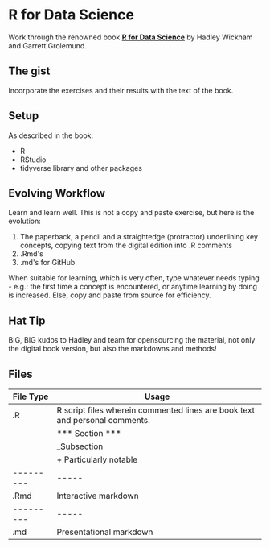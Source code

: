 # R for Data Science

Work through the renowned book [__R for Data Science__](http://r4ds.had.co.nz/) by Hadley Wickham and Garrett Grolemund.


## The gist

Incorporate the exercises and their results with the text of the book.

## Setup

As described in the book:
- R
- RStudio
- tidyverse library and other packages

## Evolving Workflow

Learn and learn well. This is not a copy and paste exercise, but here is the evolution:

1. The paperback, a pencil and a straightedge (protractor) underlining key concepts, copying text from the digital edition into .R comments
2. .Rmd's
3. .md's for GitHub

When suitable for learning, which is very often, type whatever needs typing - e.g.: the first time a concept is encountered, or anytime learning by doing is increased. Else, copy and paste from source for efficiency. 

## Hat Tip

BIG, BIG kudos to Hadley and team for opensourcing the material, not only the digital book version, but also the markdowns and methods!

## Files

File Type | Usage
--------- | -----
.R        | R script files wherein commented lines are book text and personal comments. 
          | \*\*\* Section \*\*\*
          | _Subsection
          | + Particularly notable 
--------- | -----
.Rmd      | Interactive markdown
--------- | -----
.md       | Presentational markdown
